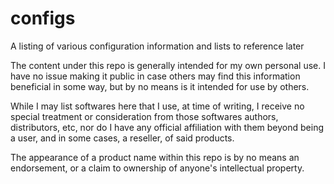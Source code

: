 # configs
A listing of various configuration information and lists to reference later

The content under this repo is generally intended for my own personal use. I have no issue making it public in case others may find this information beneficial in some way, but by no means is it intended for use by others.

While I may list softwares here that I use, at time of writing, I receive no special treatment or consideration from those softwares authors, distributors, etc, nor do I have any official affiliation with them beyond being a user, and in some cases, a reseller, of said products.

The appearance of a product name within this repo is by no means an endorsement, or a claim to ownership of anyone's intellectual property.
